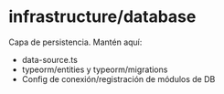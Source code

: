 # infrastructure/database

Capa de persistencia. Mantén aquí:

- data-source.ts
- typeorm/entities y typeorm/migrations
- Config de conexión/registración de módulos de DB
